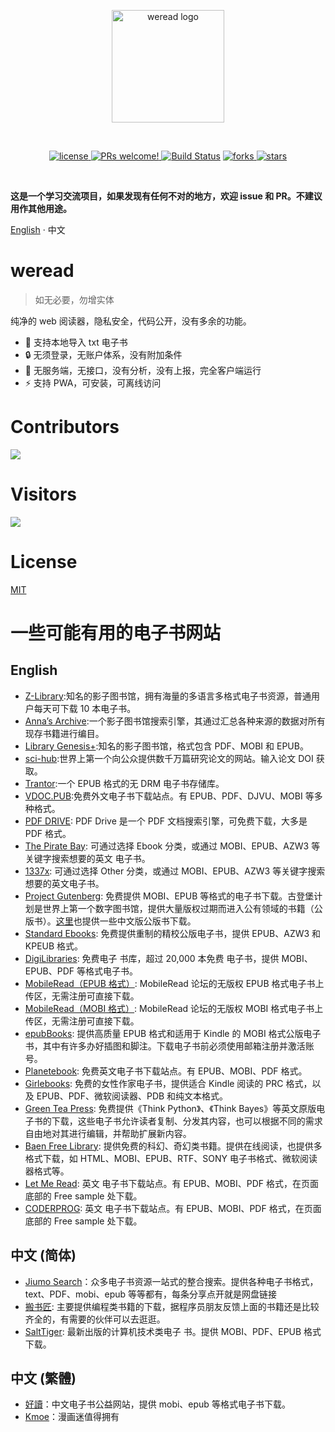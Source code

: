 <p align="center">
  <a href="https://ranuts.github.io/weread/" target="_blank" rel="noopener noreferrer">
    <img width="180" src="https://ranuts.github.io/weread/read.svg" alt="weread logo">
  </a>
</p>
<br/>

<p align="center">
<a href="https://github.com/ranuts/weread">
    <img src="https://img.shields.io/badge/license-MIT-blue.svg" alt="license">
</a>
<a href="https://github.com/ranuts/weread">
    <img src="https://img.shields.io/badge/PRs-welcome-brightgreen.svg?style=flat" alt="PRs welcome!" />
</a>
<a href="https://github.com/ranuts/weread"><img src="https://img.shields.io/github/actions/workflow/status/ranuts/weread/ci.yml" alt="Build Status"></a>
<a href="https://github.com/ranuts/weread">
    <img src="https://img.shields.io/github/forks/ranuts/weread" alt="forks">
</a>
<a href="https://github.com/ranuts/weread">
    <img src="https://img.shields.io/github/stars/ranuts/weread" alt="stars">
</a>
</p>
<br/>

**这是一个学习交流项目，如果发现有任何不对的地方，欢迎 issue 和 PR。不建议用作其他用途。**

[English](./readme.md) · 中文

# weread

> 如无必要，勿增实体

纯净的 web 阅读器，隐私安全，代码公开，没有多余的功能。

- 📂 支持本地导入 txt 电子书
- 🔒 无须登录，无账户体系，没有附加条件
- 🔐 无服务端，无接口，没有分析，没有上报，完全客户端运行
- ⚡ 支持 PWA，可安装，可离线访问

# Contributors

<a href="https://github.com/ranuts/weread/graphs/contributors">
  <img src="https://contrib.rocks/image?repo=ranuts/weread" />
</a>

# Visitors

![](http://profile-counter.glitch.me/ranuts-weread/count.svg)

# License

[MIT](/LICENSE)

# 一些可能有用的电子书网站

## English

- [Z-Library](https://z-library.sk/):知名的影子图书馆，拥有海量的多语言多格式电子书资源，普通用户每天可下载 10 本电子书。
- [Anna’s Archive](https://annas-archive.org/):一个影子图书馆搜索引擎，其通过汇总各种来源的数据对所有现存书籍进行编目。
- [Library Genesis+](https://libgen.li/):知名的影子图书馆，格式包含 PDF、MOBI 和 EPUB。
- [sci-hub](https://sci-hub.ru/):世界上第一个向公众提供数千万篇研究论文的网站。输入论文 DOI 获取。
- [Trantor](https://trantor.is/):一个 EPUB 格式的无 DRM 电子书存储库。
- [VDOC.PUB](https://vdoc.pub/):免费外文电子书下载站点。有 EPUB、PDF、DJVU、MOBI 等多种格式。
- [PDF DRIVE](https://www.pdfdrive.com/): PDF Drive 是一个 PDF 文档搜索引擎，可免费下载，大多是 PDF 格式。
- [The Pirate Bay](https://thepiratebay.org/index.html): 可通过选择 Ebook 分类，或通过 MOBI、EPUB、AZW3 等关键字搜索想要的英文 电子书。
- [1337x](https://1337x.to/): 可通过选择 Other 分类，或通过 MOBI、EPUB、AZW3 等关键字搜索想要的英文电子书。
- [Project Gutenberg](https://www.gutenberg.org/): 免费提供 MOBI、EPUB 等格式的电子书下载。古登堡计划是世界上第一个数字图书馆，提供大量版权过期而进入公有领域的书籍（公版书）。[这里](https://www.gutenberg.org/browse/languages/zh)也提供一些中文版公版书下载。
- [Standard Ebooks](https://standardebooks.org/ebooks): 免费提供重制的精校公版电子书，提供 EPUB、AZW3 和 KPEUB 格式。
- [DigiLibraries](https://digilibraries.com/): 免费电子 书库，超过 20,000 本免费 电子书，提供 MOBI、EPUB、PDF 等格式电子书。
- [MobileRead（EPUB 格式）](https://www.mobileread.com/forums/forumdisplay.php?f=130): MobileRead 论坛的无版权 EPUB 格式电子书上传区，无需注册可直接下载。
- [MobileRead（MOBI 格式）](https://www.mobileread.com/forums/forumdisplay.php?f=128): MobileRead 论坛的无版权 MOBI 格式电子书上传区，无需注册可直接下载。
- [epubBooks](https://www.epubbooks.com/): 提供高质量 EPUB 格式和适用于 Kindle 的 MOBI 格式公版电子书，其中有许多办好插图和脚注。下载电子书前必须使用邮箱注册并激活账号。
- [Planetebook](https://www.planetebook.com/): 免费英文电子书下载站点。有 EPUB、MOBI、PDF 格式。
- [Girlebooks](https://girlebooks.com/): 免费的女性作家电子书，提供适合 Kindle 阅读的 PRC 格式，以及 EPUB、PDF、微软阅读器、PDB 和纯文本格式。
- [Green Tea Press](https://greenteapress.com/wp/): 免费提供《Think Python》、《Think Bayes》等英文原版电子书的下载，这些电子书允许读者复制、分发其内容，也可以根据不同的需求自由地对其进行编辑，并帮助扩展新内容。
- [Baen Free Library](http://www.baen.com/library/): 提供免费的科幻、奇幻类书籍。提供在线阅读，也提供多格式下载，如 HTML、MOBI、EPUB、RTF、SONY 电子书格式、微软阅读器格式等。
- [Let Me Read](https://www.letmeread.net/): 英文 电子书下载站点。有 EPUB、MOBI、PDF 格式，在页面底部的 Free sample 处下载。
- [CODERPROG](https://coderprog.com/): 英文 电子书下载站点。有 EPUB、MOBI、PDF 格式，在页面底部的 Free sample 处下载。

## 中文 (简体)

- [Jiumo Search](https://www.jiumodiary.com/)：众多电子书资源一站式的整合搜索。提供各种电子书格式，text、PDF、mobi、epub 等等都有，每条分享点开就是网盘链接
- [搬书匠](http://www.banshujiang.cn/): 主要提供编程类书籍的下载，据程序员朋友反馈上面的书籍还是比较齐全的，有需要的伙伴可以去逛逛。
- [SaltTiger](http://www.salttiger.com/): 最新出版的计算机技术类电子 书。提供 MOBI、PDF、EPUB 格式下载。

## 中文 (繁體)

- [好讀](https://www.haodoo.net/)：中文电子书公益网站，提供 mobi、epub 等格式电子书下载。
- [Kmoe](https://mox.moe/)：漫画迷值得拥有
